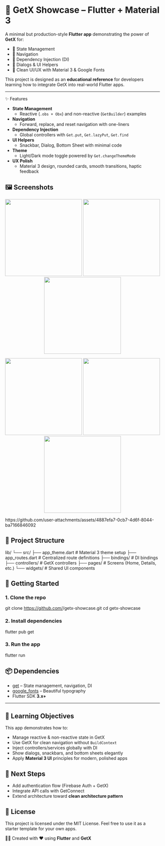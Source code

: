 # 🚀 GetX Showcase – Flutter + Material 3

A minimal but production-style **Flutter app** demonstrating the power of **GetX** for:
* 🔄 State Management
* 🧭 Navigation
* 🧩 Dependency Injection (DI)
* 💬 Dialogs & UI Helpers
* 🎨 Clean UI/UX with Material 3 & Google Fonts

This project is designed as an **educational reference** for developers learning how to integrate GetX into real-world Flutter apps.

---

✨ Features
* **State Management**
  * Reactive (`.obs + Obx`) and non-reactive (`GetBuilder`) examples
* **Navigation**
  * Forward, replace, and reset navigation with one-liners
* **Dependency Injection**
  * Global controllers with `Get.put`, `Get.lazyPut`, `Get.find`
* **UI Helpers**
  * Snackbar, Dialog, Bottom Sheet with minimal code
* **Theme**
  * Light/Dark mode toggle powered by `Get.changeThemeMode`
* **UX Polish**
  * Material 3 design, rounded cards, smooth transitions, haptic feedback


## 🖼️ Screenshots
<p align="center"> <img src="https://github.com/user-attachments/assets/6fb161c7-25c3-4728-977c-d19a43547255" width="250" /> <img src="https://github.com/user-attachments/assets/9f99e79f-ff9d-48ae-a72d-b60662d9f087" width="250" /> <img src="https://github.com/user-attachments/assets/a83c78b5-44e6-44ca-b726-6a475f09d089" width="250" /> </p> <p align="center"> <img src="https://github.com/user-attachments/assets/3a52cdfc-5ea5-4ef7-9e64-4a7ad0fc2efc" width="250" /> <img src="https://github.com/user-attachments/assets/fa2acf6c-30dc-45d5-8c22-29fde491ee62" width="250" /> <img src="https://github.com/user-attachments/assets/cb0be5b2-e66c-4492-bb5d-d074bc7318d7" width="250" /> </p>
https://github.com/user-attachments/assets/4887efa7-0cb7-4d6f-8044-ba7166846092

## 📂 Project Structure
lib/
 └── src/
     ├── app_theme.dart         # Material 3 theme setup
     ├── app_routes.dart        # Centralized route definitions
     ├── bindings/              # DI bindings
     ├── controllers/           # GetX controllers
     ├── pages/                 # Screens (Home, Details, etc.)
     └── widgets/               # Shared UI components

## 🚀 Getting Started

### 1. Clone the repo
git clone https://github.com/<your-username>/getx-showcase.git
cd getx-showcase

### 2. Install dependencies
flutter pub get

### 3. Run the app
flutter run


## 📦 Dependencies

* [get](https://pub.dev/packages/get) – State management, navigation, DI
* [google\_fonts](https://pub.dev/packages/google_fonts) – Beautiful typography
* Flutter SDK **3.x+**

---

## 🎯 Learning Objectives
This app demonstrates how to:
* Manage reactive & non-reactive state in GetX
* Use GetX for clean navigation without `BuildContext`
* Inject controllers/services globally with DI
* Show dialogs, snackbars, and bottom sheets elegantly
* Apply **Material 3 UI** principles for modern, polished apps

## 🔮 Next Steps

* Add authentication flow (Firebase Auth + GetX)
* Integrate API calls with GetConnect
* Extend architecture toward **clean architecture pattern**

## 📝 License
This project is licensed under the MIT License.
Feel free to use it as a starter template for your own apps.


👨‍💻 Created with ❤️ using **Flutter** and **GetX**

